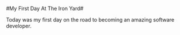 #My First Day At The Iron Yard# 

Today was my first day on the road to becoming an amazing software developer. 